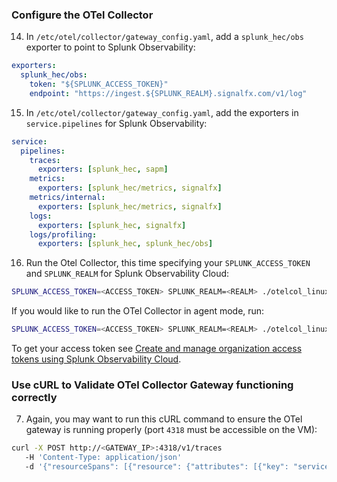 ### Configure the OTel Collector
14. In `/etc/otel/collector/gateway_config.yaml`, add a `splunk_hec/obs` exporter to point to Splunk Observability:
```yaml
exporters:
  splunk_hec/obs:
    token: "${SPLUNK_ACCESS_TOKEN}"
    endpoint: "https://ingest.${SPLUNK_REALM}.signalfx.com/v1/log"
```

15. In `/etc/otel/collector/gateway_config.yaml`, add the exporters in `service.pipelines` for Splunk Observability:
```yaml
service:
  pipelines:
    traces:
      exporters: [splunk_hec, sapm]
    metrics:
      exporters: [splunk_hec/metrics, signalfx]
    metrics/internal:
      exporters: [splunk_hec/metrics, signalfx]
    logs:
      exporters: [splunk_hec, signalfx]
    logs/profiling:
      exporters: [splunk_hec, splunk_hec/obs]
```

16. Run the Otel Collector, this time specifying your `SPLUNK_ACCESS_TOKEN` and `SPLUNK_REALM` for Splunk Observability Cloud:
```bash
SPLUNK_ACCESS_TOKEN=<ACCESS_TOKEN> SPLUNK_REALM=<REALM> ./otelcol_linux_amd64
```

If you would like to run the OTel Collector in agent mode, run:
```bash
SPLUNK_ACCESS_TOKEN=<ACCESS_TOKEN> SPLUNK_REALM=<REALM> ./otelcol_linux_amd64 --config=/etc/otel/collector/agent_config.yaml
```

To get your access token see [Create and manage organization access tokens using Splunk Observability Cloud](https://docs.splunk.com/observability/admin/authentication-tokens/org-tokens.html).

### Use cURL to Validate OTel Collector Gateway functioning correctly
7. Again, you may want to run this cURL command to ensure the OTel gateway is running properly (port `4318` must be accessible on the VM):
```bash
curl -X POST http://<GATEWAY_IP>:4318/v1/traces
   -H 'Content-Type: application/json'
   -d '{"resourceSpans": [{"resource": {"attributes": [{"key": "service.name","value": {"stringValue": "curl-test-otel-pipeline"}}]},"instrumentationLibrarySpans": [{"spans": [{"traceId": "71699b6fe85982c7c8995ea3d9c95df2","spanId": "3c191d03fa8be065","name": "test-span","kind": 1,"droppedAttributesCount": 0,"events": [],"droppedEventsCount": 0,              "status": {"code": 1}}],"instrumentationLibrary": {"name": "local-curl-example"}}]}] }'
```